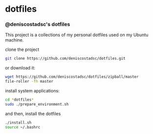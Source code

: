 dotfiles
========

### @deniscostadsc's dotfiles

This project is a collections of my personal dotfiles used on my Ubuntu machine.

clone the project

```bash
git clone https://github.com/deniscostadsc/dotfiles.git
```

or download it:

```bash
wget https://github.com/deniscostadsc/dotfiles/zipball/master
file-roller -fh master
```

install system applications:

```bash
cd *dotfiles*
sudo ./prepare_environment.sh
```

and then, install the dotfiles

```bash
./install.sh
source ~/.bashrc
```

